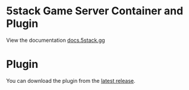 # 5stack Game Server Container and Plugin

View the documentation [docs.5stack.gg](https://docs.5stack.gg)

# Plugin

You can download the plugin from the [latest release](https://github.com/5stackgg/game-server/releases/latest).